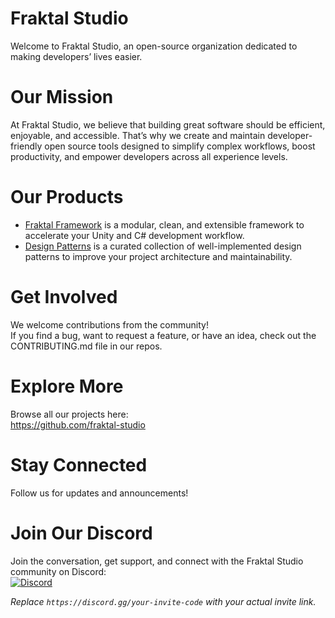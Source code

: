 # Fraktal Studio
Welcome to Fraktal Studio, an open-source organization dedicated to making developers’ lives easier.

# Our Mission
At Fraktal Studio, we believe that building great software should be efficient, enjoyable, and accessible. That’s why we create and maintain developer-friendly open source tools designed to simplify complex workflows, boost productivity, and empower developers across all experience levels.

# Our Products
- [Fraktal Framework](https://github.com/fraktal-studio/fraktal-framework) is a modular, clean, and extensible framework to accelerate your Unity and C# development workflow.
- [Design Patterns](https://github.com/fraktal-studio/design-patterns) is a curated collection of well-implemented design patterns to improve your project architecture and maintainability.

# Get Involved
We welcome contributions from the community!  
If you find a bug, want to request a feature, or have an idea, check out the CONTRIBUTING.md file in our repos.

# Explore More
Browse all our projects here:  
https://github.com/fraktal-studio

# Stay Connected
Follow us for updates and announcements!

# Join Our Discord
Join the conversation, get support, and connect with the Fraktal Studio community on Discord:  
[![Discord](https://img.shields.io/discord/your-server-id.svg?style=for-the-badge)](https://discord.gg/k5KJnbFt)

*Replace `https://discord.gg/your-invite-code` with your actual invite link.*
